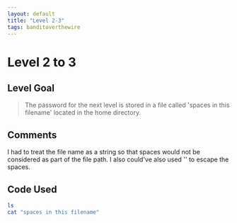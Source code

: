 ```yaml
---
layout: default
title: "Level 2-3"
tags: banditoverthewire
---
```


# Level 2 to 3

## Level Goal
> The password for the next level is stored in a file called 'spaces in this filename' located in the home directory.

## Comments
I had to treat the file name as a string so that spaces would not be considered as part of the file path. I also could've also used '\' to escape the spaces.

Code Used
------
```bash
ls
cat "spaces in this filename"
```
